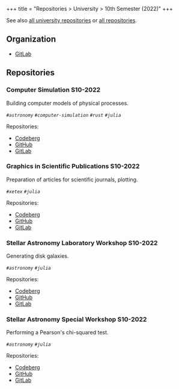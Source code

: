 +++
title = "Repositories > University > 10th Semester (2022)"
+++

See also [all university repositories](@/notes/Repositories_University.md) or [all repositories](@/notes/Repositories.md).

## Organization

- [GitLab](https://gitlab.com/paveloom-g/university/s10-2022)

## Repositories

### Computer Simulation S10-2022

Building computer models of physical processes.

*`#astronomy` `#computer-simulation` `#rust` `#julia`*

Repositories:

- [Codeberg](https://codeberg.org/paveloom-university/Computer-Simulation-S10-2022)
- [GitHub](https://github.com/paveloom-university/Computer-Simulation-S10-2022)
- [GitLab](https://gitlab.com/paveloom-g/university/s10-2022/computer-simulation)

### Graphics in Scientific Publications S10-2022

Preparation of articles for scientific journals, plotting.

*`#xetex` `#julia`*

Repositories:

- [Codeberg](https://codeberg.org/paveloom-university/Graphics-in-Scientific-Publications-S10-2022)
- [GitHub](https://github.com/paveloom-university/Graphics-in-Scientific-Publications-S10-2022)
- [GitLab](https://gitlab.com/paveloom-g/university/s10-2022/graphics-in-scientific-publications)

### Stellar Astronomy Laboratory Workshop S10-2022

Generating disk galaxies.

*`#astronomy` `#julia`*

Repositories:

- [Codeberg](https://codeberg.org/paveloom-university/Stellar-Astronomy-Laboratory-Workshop-S10-2022)
- [GitHub](https://github.com/paveloom-university/Stellar-Astronomy-Laboratory-Workshop-S10-2022)
- [GitLab](https://gitlab.com/paveloom-g/university/s10-2022/stellar-astronomy-laboratory-workshop)

### Stellar Astronomy Special Workshop S10-2022

Performing a Pearson's chi-squared test.

*`#astronomy` `#julia`*

Repositories:

- [Codeberg](https://codeberg.org/paveloom-university/Stellar-Astronomy-Special-Workshop-S10-2022)
- [GitHub](https://github.com/paveloom-university/Stellar-Astronomy-Special-Workshop-S10-2022)
- [GitLab](https://gitlab.com/paveloom-g/university/s10-2022/stellar-astronomy-special-workshop)
